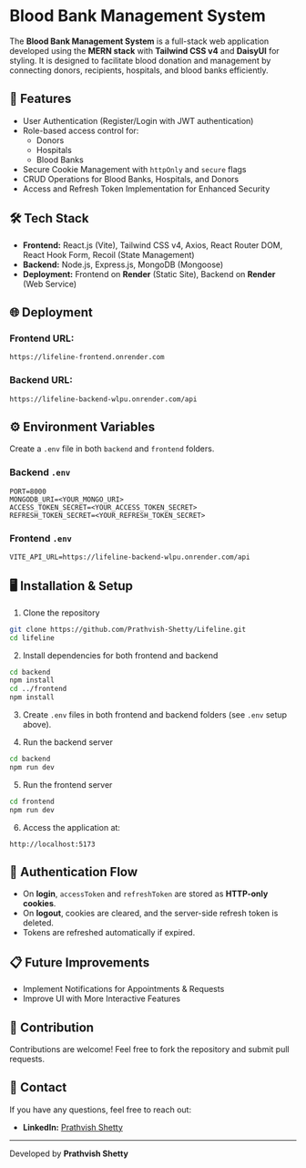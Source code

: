 # Blood Bank Management System

The **Blood Bank Management System** is a full-stack web application developed using the **MERN stack** with **Tailwind CSS v4** and **DaisyUI** for styling. It is designed to facilitate blood donation and management by connecting donors, recipients, hospitals, and blood banks efficiently.

## 🚀 Features
- User Authentication (Register/Login with JWT authentication)
- Role-based access control for:
  - Donors
  - Hospitals
  - Blood Banks
- Secure Cookie Management with `httpOnly` and `secure` flags
- CRUD Operations for Blood Banks, Hospitals, and Donors
- Access and Refresh Token Implementation for Enhanced Security

## 🛠️ Tech Stack
- **Frontend:** React.js (Vite), Tailwind CSS v4, Axios, React Router DOM, React Hook Form, Recoil (State Management)
- **Backend:** Node.js, Express.js, MongoDB (Mongoose)
- **Deployment:** Frontend on **Render** (Static Site), Backend on **Render** (Web Service)

## 🌐 Deployment
### Frontend URL:
```
https://lifeline-frontend.onrender.com
```

### Backend URL:
```
https://lifeline-backend-wlpu.onrender.com/api
```

## ⚙️ Environment Variables
Create a `.env` file in both `backend` and `frontend` folders.

### Backend `.env`
```
PORT=8000
MONGODB_URI=<YOUR_MONGO_URI>
ACCESS_TOKEN_SECRET=<YOUR_ACCESS_TOKEN_SECRET>
REFRESH_TOKEN_SECRET=<YOUR_REFRESH_TOKEN_SECRET>
```

### Frontend `.env`
```
VITE_API_URL=https://lifeline-backend-wlpu.onrender.com/api
```

## 🖥️ Installation & Setup
1. Clone the repository
```bash
git clone https://github.com/Prathvish-Shetty/Lifeline.git
cd lifeline
```

2. Install dependencies for both frontend and backend
```bash
cd backend
npm install
cd ../frontend
npm install
```

3. Create `.env` files in both frontend and backend folders (see `.env` setup above).

4. Run the backend server
```bash
cd backend
npm run dev
```

5. Run the frontend server
```bash
cd frontend
npm run dev
```

6. Access the application at:
```
http://localhost:5173
```

## 🔐 Authentication Flow
- On **login**, `accessToken` and `refreshToken` are stored as **HTTP-only cookies**.
- On **logout**, cookies are cleared, and the server-side refresh token is deleted.
- Tokens are refreshed automatically if expired.

## 📋 Future Improvements
- Implement Notifications for Appointments & Requests
- Improve UI with More Interactive Features

## 🤝 Contribution
Contributions are welcome! Feel free to fork the repository and submit pull requests.

## 📧 Contact
If you have any questions, feel free to reach out:
- **LinkedIn:** [Prathvish Shetty](https://www.linkedin.com/in/prathvish-shetty-24227a257)

---
Developed by **Prathvish Shetty**

